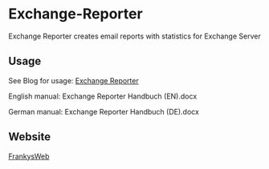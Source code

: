 # Exchange-Reporter
 Exchange Reporter creates email reports with statistics for Exchange Server

## Usage
See Blog for usage: [Exchange Reporter](https://www.frankysweb.de/exchange-reporter-2013/)

English manual: Exchange Reporter Handbuch (EN).docx

German manual: Exchange Reporter Handbuch (DE).docx

## Website
 [FrankysWeb](https://www.frankysweb.de/)
